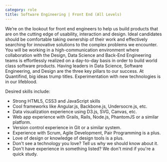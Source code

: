 ```yaml
---
category: role
title: Software Engineering | Front End (All Levels)
---
```

 
We’re on the lookout for front end engineers to help us build products that are on the cutting edge of usability, interaction and design. Ideal candidates should be comfortable taking ownership of their work and effectively searching for innovative solutions to the complex problems we encounter. You will be working in a high-communication environment where collaboration with the Design, Data Science and Back-End Engineering teams is effortlessly realized on a day-to-day basis in order to build world class software products. 
Having leaders in Data Science, Software Engineering, and Design are the three key pillars to our success. At Quantifind, big ideas trump titles. Experimentation with new technologies is in our lifeblood.
 
Desired skills include:
* Strong HTML5, CSS3 and JavaScript skills
* Cool frameworks like Angular.js, Backbone.js, Undersocre.js, etc.
* Data visualization experience using D3.js, SVG, Canvas, etc.
* Web app experience with Grails, Rails, Node.js, PhantomJS or a similar platform.
* Version control experience in Git or a similar system.
* Experience with Scrum, Agile Development, Pair Programming is a plus.
* Love of design or knowledge of design tools is a plus.
* Don't see a technology you love? Tell us why we should know about it.
* Don't have experience in something listed? We don't mind if you're a quick study.